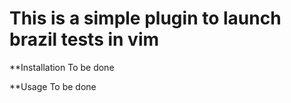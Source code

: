 This is a simple plugin to launch brazil tests in vim
===========



**Installation
To be done

**Usage
To be done

